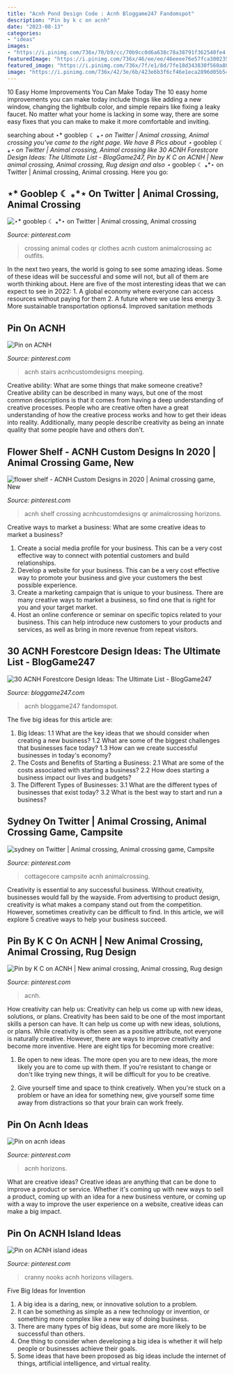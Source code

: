 ```yaml
---
title: "Acnh Pond Design Code : Acnh Bloggame247 Fandomspot"
description: "Pin by k c on acnh"
date: "2023-08-13"
categories:
- "ideas"
images:
- "https://i.pinimg.com/736x/70/b9/cc/70b9cc0d6a638c78a38791f362540fe4.jpg"
featuredImage: "https://i.pinimg.com/736x/46/ee/ee/46eeee76e57fca30023569638edbebf9.jpg"
featured_image: "https://i.pinimg.com/736x/7f/e1/8d/7fe18d343830f560a80f6326a2bb7e45.jpg"
image: "https://i.pinimg.com/736x/42/3e/6b/423e6b3f6cf46e1eca2896d05b547d49.jpg"
---
```



10 Easy Home Improvements You Can Make Today
The 10 easy home improvements you can make today include things like adding a new window, changing the lightbulb color, and simple repairs like fixing a leaky faucet. No matter what your home is lacking in some way, there are some easy fixes that you can make to make it more comfortable and inviting.

	

		
searching about ⋆* gooblep ☾ ⁎*⋆ on Twitter | Animal crossing, Animal crossing you've came to the right page. We have 8 Pics about ⋆* gooblep ☾ ⁎*⋆ on Twitter | Animal crossing, Animal crossing like 30 ACNH Forestcore Design Ideas: The Ultimate List - BlogGame247, Pin by K C on ACNH | New animal crossing, Animal crossing, Rug design and also ⋆* gooblep ☾ ⁎*⋆ on Twitter | Animal crossing, Animal crossing. Here you go:
		
    
## ⋆* Gooblep ☾ ⁎*⋆ On Twitter | Animal Crossing, Animal Crossing

<img loading=lazy src="https://i.pinimg.com/736x/7f/e1/8d/7fe18d343830f560a80f6326a2bb7e45.jpg" onerror="this.onerror=null;this.src='https://tse2.mm.bing.net/th?id=OIP.kd5uTtXIsKOwqvIFzQ0vFQHaEK&amp;pid=15.1';" alt="⋆* gooblep ☾ ⁎*⋆ on Twitter | Animal crossing, Animal crossing">

_Source: pinterest.com_

>crossing animal codes qr clothes acnh custom animalcrossing ac outfits. 

	

In the next two years, the world is going to see some amazing ideas. Some of these ideas will be successful and some will not, but all of them are worth thinking about. Here are five of the most interesting ideas that we can expect to see in 2022: 1. A global economy where everyone can access resources without paying for them 2. A future where we use less energy 3. More sustainable transportation options4. Improved sanitation methods
    
## Pin On ACNH

<img loading=lazy src="https://i.pinimg.com/originals/6f/5d/40/6f5d40fe5a97c4640366a5f03662e297.png" onerror="this.onerror=null;this.src='https://tse4.mm.bing.net/th?id=OIP.3WmA3WQynqS-ZgYOdM8PfwHaEK&amp;pid=15.1';" alt="Pin on ACNH">

_Source: pinterest.com_

>acnh stairs acnhcustomdesigns meeping. 

	

Creative ability: What are some things that make someone creative?
Creative ability can be described in many ways, but one of the most common descriptions is that it comes from having a deep understanding of creative processes. People who are creative often have a great understanding of how the creative process works and how to get their ideas into reality. Additionally, many people describe creativity as being an innate quality that some people have and others don't.

    
## Flower Shelf - ACNH Custom Designs In 2020 | Animal Crossing Game, New

<img loading=lazy src="https://i.pinimg.com/736x/46/ee/ee/46eeee76e57fca30023569638edbebf9.jpg" onerror="this.onerror=null;this.src='https://tse4.mm.bing.net/th?id=OIP.SC6btrIqd9wbQZnHw4hiOQHaIP&amp;pid=15.1';" alt="flower shelf - ACNH Custom Designs in 2020 | Animal crossing game, New">

_Source: pinterest.com_

>acnh shelf crossing acnhcustomdesigns qr animalcrossing horizons. 

	

Creative ways to market a business: What are some creative ideas to market a business?
1. Create a social media profile for your business. This can be a very cost effective way to connect with potential customers and build relationships.
2. Develop a website for your business. This can be a very cost effective way to promote your business and give your customers the best possible experience.
3. Create a marketing campaign that is unique to your business. There are many creative ways to market a business, so find one that is right for you and your target market.
4. Host an online conference or seminar on specific topics related to your business. This can help introduce new customers to your products and services, as well as bring in more revenue from repeat visitors.

    
## 30 ACNH Forestcore Design Ideas: The Ultimate List - BlogGame247

<img loading=lazy src="https://bloggame247.com/wp-content/uploads/2021/05/20-forest-koi-pond-pattern-acnh.jpg" onerror="this.onerror=null;this.src='https://tse2.mm.bing.net/th?id=OIP.EGOtEdrxi-My3S9ooia__QHaGC&amp;pid=15.1';" alt="30 ACNH Forestcore Design Ideas: The Ultimate List - BlogGame247">

_Source: bloggame247.com_

>acnh bloggame247 fandomspot. 

	

The five big ideas for this article are:
1. Big Ideas: 
1.1 What are the key ideas that we should consider when creating a new business? 
1.2 What are some of the biggest challenges that businesses face today? 
1.3 How can we create successful businesses in today's economy? 
2. The Costs and Benefits of Starting a Business: 
2.1 What are some of the costs associated with starting a business? 
2.2 How does starting a business impact our lives and budgets? 
3. The Different Types of Businesses: 
3.1 What are the different types of businesses that exist today? 
3.2 What is the best way to start and run a business?

    
## Sydney On Twitter | Animal Crossing, Animal Crossing Game, Campsite

<img loading=lazy src="https://i.pinimg.com/736x/40/01/e1/4001e1fa1984b352a433ba1005439379.jpg" onerror="this.onerror=null;this.src='https://tse2.mm.bing.net/th?id=OIP.sAHBFojpJGUVDrA1As0t9gHaEK&amp;pid=15.1';" alt="sydney on Twitter | Animal crossing, Animal crossing game, Campsite">

_Source: pinterest.com_

>cottagecore campsite acnh animalcrossing. 

	

Creativity is essential to any successful business. Without creativity, businesses would fall by the wayside. From advertising to product design, creativity is what makes a company stand out from the competition. However, sometimes creativity can be difficult to find. In this article, we will explore 5 creative ways to help your business succeed.

    
## Pin By K C On ACNH | New Animal Crossing, Animal Crossing, Rug Design

<img loading=lazy src="https://i.pinimg.com/736x/44/75/72/4475727c6f3aa7de0fda928e49319017.jpg" onerror="this.onerror=null;this.src='https://tse4.mm.bing.net/th?id=OIP.TPFMTL8nrY3FqrtUdF8bKQHaEK&amp;pid=15.1';" alt="Pin by K C on ACNH | New animal crossing, Animal crossing, Rug design">

_Source: pinterest.com_

>acnh. 

	

How creativity can help us: Creativity can help us come up with new ideas, solutions, or plans.
Creativity has been said to be one of the most important skills a person can have. It can help us come up with new ideas, solutions, or plans. While creativity is often seen as a positive attribute, not everyone is naturally creative. However, there are ways to improve creativity and become more inventive. Here are eight tips for becoming more creative: 
1. Be open to new ideas. The more open you are to new ideas, the more likely you are to come up with them. If you're resistant to change or don't like trying new things, it will be difficult for you to be creative.

2. Give yourself time and space to think creatively. When you're stuck on a problem or have an idea for something new, give yourself some time away from distractions so that your brain can work freely.

    
## Pin On Acnh Ideas

<img loading=lazy src="https://i.pinimg.com/736x/70/b9/cc/70b9cc0d6a638c78a38791f362540fe4.jpg" onerror="this.onerror=null;this.src='https://tse1.mm.bing.net/th?id=OIP.c_hz0CS8-KPwRb84lU1UPwHaEK&amp;pid=15.1';" alt="Pin on acnh ideas">

_Source: pinterest.com_

>acnh horizons. 

	

What are creative ideas?
Creative ideas are anything that can be done to improve a product or service. Whether it's coming up with new ways to sell a product, coming up with an idea for a new business venture, or coming up with a way to improve the user experience on a website, creative ideas can make a big impact.

    
## Pin On ACNH Island Ideas

<img loading=lazy src="https://i.pinimg.com/736x/42/3e/6b/423e6b3f6cf46e1eca2896d05b547d49.jpg" onerror="this.onerror=null;this.src='https://tse3.mm.bing.net/th?id=OIP.FHR3eq3HKeLYz9XAXopF_wHaEK&amp;pid=15.1';" alt="Pin on ACNH island ideas">

_Source: pinterest.com_

>cranny nooks acnh horizons villagers. 

	

Five Big Ideas for Invention
1. A big idea is a daring, new, or innovative solution to a problem. 
2. It can be something as simple as a new technology or invention, or something more complex like a new way of doing business. 
3. There are many types of big ideas, but some are more likely to be successful than others. 
4. One thing to consider when developing a big idea is whether it will help people or businesses achieve their goals. 
5. Some ideas that have been proposed as big ideas include the internet of things, artificial intelligence, and virtual reality.

